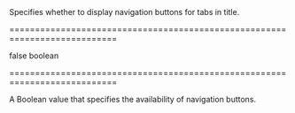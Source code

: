 <!--**
/*-------------------------------------------
    Auto-generated file. Do not modify.
-------------------------------------------

**-->
<!--d-->Specifies whether to display navigation buttons for tabs in title.<!--/d-->
===========================================================================
<!--default-->false<!--/default-->
<!--type-->boolean<!--/type-->
===========================================================================

<!--shortDescription-->
A Boolean value that specifies the availability of navigation buttons.
<!--/shortDescription-->

<!--fullDescription-->

<!--/fullDescription-->